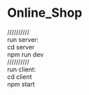 # Online_Shop
//////////  
run server:  
cd server  
npm run dev  
//////////  
run client:  
cd client  
npm start  
